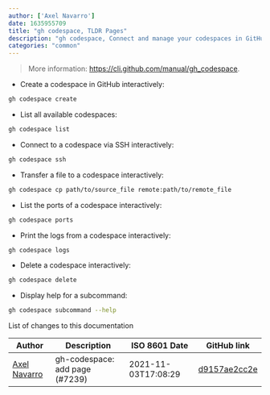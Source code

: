 ```yaml
---
author: ['Axel Navarro']
date: 1635955709
title: "gh codespace, TLDR Pages"
description: "gh codespace, Connect and manage your codespaces in GitHub."
categories: "common"
---
```

> More information: <https://cli.github.com/manual/gh_codespace>.

- Create a codespace in GitHub interactively:

```bash
gh codespace create
```

- List all available codespaces:

```bash
gh codespace list
```

- Connect to a codespace via SSH interactively:

```bash
gh codespace ssh
```

- Transfer a file to a codespace interactively:

```bash
gh codespace cp path/to/source_file remote:path/to/remote_file
```

- List the ports of a codespace interactively:

```bash
gh codespace ports
```

- Print the logs from a codespace interactively:

```bash
gh codespace logs
```

- Delete a codespace interactively:

```bash
gh codespace delete
```

- Display help for a subcommand:

```bash
gh codespace subcommand --help
```
List of changes to this documentation


Author | Description | ISO 8601 Date | GitHub link
------|-----|-----|-----
[Axel Navarro](mailto:navarroaxel@gmail.com) | gh-codespace: add page (#7239) | 2021-11-03T17:08:29 | [d9157ae2cc2e](https://github.com/tldr-pages/tldr/commit/d9157ae2cc2ecba8a4bb0bbfcb28a2f0476f8f5d)

